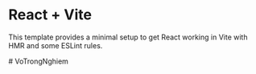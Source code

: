 # React + Vite

This template provides a minimal setup to get React working in Vite with HMR and some ESLint rules.

#   V o T r o n g N g h i e m  
 